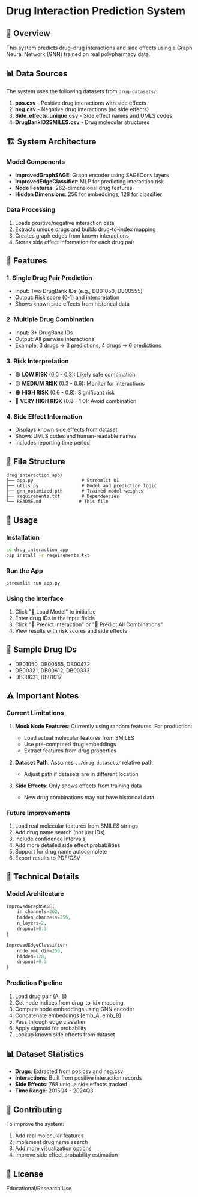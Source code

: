 # Drug Interaction Prediction System

## 🎯 Overview
This system predicts drug-drug interactions and side effects using a Graph Neural Network (GNN) trained on real polypharmacy data.

## 📊 Data Sources
The system uses the following datasets from `drug-datasets/`:

1. **pos.csv** - Positive drug interactions with side effects
2. **neg.csv** - Negative drug interactions (no side effects)
3. **Side_effects_unique.csv** - Side effect names and UMLS codes
4. **DrugBankID2SMILES.csv** - Drug molecular structures

## 🏗️ System Architecture

### Model Components
- **ImprovedGraphSAGE**: Graph encoder using SAGEConv layers
- **ImprovedEdgeClassifier**: MLP for predicting interaction risk
- **Node Features**: 262-dimensional drug features
- **Hidden Dimensions**: 256 for embeddings, 128 for classifier

### Data Processing
1. Loads positive/negative interaction data
2. Extracts unique drugs and builds drug-to-index mapping
3. Creates graph edges from known interactions
4. Stores side effect information for each drug pair

## 🚀 Features

### 1. Single Drug Pair Prediction
- Input: Two DrugBank IDs (e.g., DB01050, DB00555)
- Output: Risk score (0-1) and interpretation
- Shows known side effects from historical data

### 2. Multiple Drug Combination
- Input: 3+ DrugBank IDs
- Output: All pairwise interactions
- Example: 3 drugs → 3 predictions, 4 drugs → 6 predictions

### 3. Risk Interpretation
- 🟢 **LOW RISK** (0.0 - 0.3): Likely safe combination
- 🟡 **MEDIUM RISK** (0.3 - 0.6): Monitor for interactions
- 🟠 **HIGH RISK** (0.6 - 0.8): Significant risk
- 🔴 **VERY HIGH RISK** (0.8 - 1.0): Avoid combination

### 4. Side Effect Information
- Displays known side effects from dataset
- Shows UMLS codes and human-readable names
- Includes reporting time period

## 📁 File Structure
```
drug_interaction_app/
├── app.py                  # Streamlit UI
├── utils.py                # Model and prediction logic
├── gnn_optimized.pth       # Trained model weights
├── requirements.txt        # Dependencies
└── README.md              # This file
```

## 🔧 Usage

### Installation
```bash
cd drug_interaction_app
pip install -r requirements.txt
```

### Run the App
```bash
streamlit run app.py
```

### Using the Interface
1. Click "🔄 Load Model" to initialize
2. Enter drug IDs in the input fields
3. Click "🔬 Predict Interaction" or "🧪 Predict All Combinations"
4. View results with risk scores and side effects

## 📝 Sample Drug IDs
- DB01050, DB00555, DB00472
- DB00321, DB00612, DB00333
- DB00631, DB01017

## ⚠️ Important Notes

### Current Limitations
1. **Mock Node Features**: Currently using random features. For production:
   - Load actual molecular features from SMILES
   - Use pre-computed drug embeddings
   - Extract features from drug properties

2. **Dataset Path**: Assumes `../drug-datasets/` relative path
   - Adjust path if datasets are in different location

3. **Side Effects**: Only shows effects from training data
   - New drug combinations may not have historical data

### Future Improvements
1. Load real molecular features from SMILES strings
2. Add drug name search (not just IDs)
3. Include confidence intervals
4. Add more detailed side effect probabilities
5. Support for drug name autocomplete
6. Export results to PDF/CSV

## 🔬 Technical Details

### Model Architecture
```python
ImprovedGraphSAGE(
    in_channels=262,
    hidden_channels=256,
    n_layers=2,
    dropout=0.3
)

ImprovedEdgeClassifier(
    node_emb_dim=256,
    hidden=128,
    dropout=0.3
)
```

### Prediction Pipeline
1. Load drug pair (A, B)
2. Get node indices from drug_to_idx mapping
3. Compute node embeddings using GNN encoder
4. Concatenate embeddings [emb_A, emb_B]
5. Pass through edge classifier
6. Apply sigmoid for probability
7. Lookup known side effects from dataset

## 📊 Dataset Statistics
- **Drugs**: Extracted from pos.csv and neg.csv
- **Interactions**: Built from positive interaction records
- **Side Effects**: 768 unique side effects tracked
- **Time Range**: 2015Q4 - 2024Q3

## 🤝 Contributing
To improve the system:
1. Add real molecular features
2. Implement drug name search
3. Add more visualization options
4. Improve side effect probability estimation

## 📄 License
Educational/Research Use
